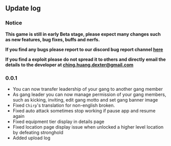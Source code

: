 ## Update log
### Notice
**This game is still in early Beta stage, please expect many changes such as new features, bug fixes, buffs and nerfs.**

**If you find any bugs please report to our discord bug report channel [here](https://discord.com/channels/1140647450122657812/1146133684022415400)**

**If you find a exploit please do not spread it to others and directly email the details to the developer at [ching.huang.dexter@gmail.com](mailto:ching.huang.dexter@gmail.com)**

### 0.0.1
- You can now transfer leadership of your gang to another gang member
- As gang leader you can now manage permission of your gang members, such as kicking, inviting, edit gang motto and set gang banner image
- Fixed `Chirp`'s translation for non-english broken.
- Fixed auto attack sometimes stop working if pause app and resume again
- Fixed equipment tier display in details page
- Fixed location page display issue when unlocked a higher level location by defeating stronghold
- Added upload log